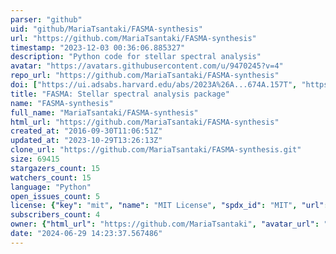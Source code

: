 ```yaml
---
parser: "github"
uid: "github/MariaTsantaki/FASMA-synthesis"
url: "https://github.com/MariaTsantaki/FASMA-synthesis"
timestamp: "2023-12-03 00:36:06.885327"
description: "Python code for stellar spectral analysis"
avatar: "https://avatars.githubusercontent.com/u/9470245?v=4"
repo_url: "https://github.com/MariaTsantaki/FASMA-synthesis"
doi: ["https://ui.adsabs.harvard.edu/abs/2023A%26A...674A.157T", "https://ui.adsabs.harvard.edu/abs/2020JOSS....5.2048T", "https://ui.adsabs.harvard.edu/abs/2023ascl.soft11014T/abstract"]
title: "FASMA: Stellar spectral analysis package"
name: "FASMA-synthesis"
full_name: "MariaTsantaki/FASMA-synthesis"
html_url: "https://github.com/MariaTsantaki/FASMA-synthesis"
created_at: "2016-09-30T11:06:51Z"
updated_at: "2023-10-29T13:26:13Z"
clone_url: "https://github.com/MariaTsantaki/FASMA-synthesis.git"
size: 69415
stargazers_count: 15
watchers_count: 15
language: "Python"
open_issues_count: 5
license: {"key": "mit", "name": "MIT License", "spdx_id": "MIT", "url": "https://api.github.com/licenses/mit", "node_id": "MDc6TGljZW5zZTEz"}
subscribers_count: 4
owner: {"html_url": "https://github.com/MariaTsantaki", "avatar_url": "https://avatars.githubusercontent.com/u/9470245?v=4", "login": "MariaTsantaki", "type": "User"}
date: "2024-06-29 14:23:37.567486"
---
```

